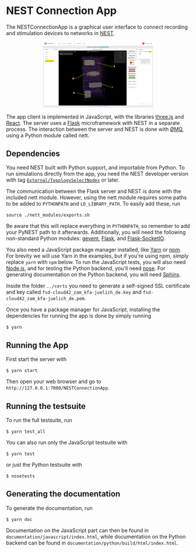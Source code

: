 # NEST Connection App

The NESTConnectionApp is a graphical user interface to connect recording and stimulation devices to networks in [NEST](http://www.nest-simulator.org).

<p align="center">
  <img src="documentation/figures/3D_example.png" width=60%>
</p>

The app client is implemented in JavaScript, with the libraries [three.js](https://threejs.org/) and [React](https://facebook.github.io/react/). The server uses a [Flask](http://flask.pocoo.org/) microframework with NEST in a separate process. The interaction between the server and NEST is done with [ØMQ](http://zeromq.org/), using a Python module called nett.

## Dependencies

You need NEST built with Python support, and importable from Python. To run simulations directly from the app, you need the NEST developer version with tag [`External/TopologySelectNodes`](https://github.com/nest/nest-simulator/tree/External/TopologySelectNodes) or later.

The communication between the Flask server and NEST is done with the included nett module. However, using the nett module requires some paths to be added to ```PYTHONPATH``` and ```LD_LIBRARY_PATH```. To easily add these, run

```
source ./nett_modules/exports.sh
```

Be aware that this will replace everything in ```PYTHONPATH```, so remember to add your PyNEST path to it afterwards. Additionally, you will need the following non-standard Python modules: [gevent](http://www.gevent.org/), [Flask](http://flask.pocoo.org/), and [Flask-SocketIO](https://flask-socketio.readthedocs.io/en/latest/).

You also need a JavaScript package manager installed, like [Yarn](https://yarnpkg.com) or [npm](https://www.npmjs.com/). For brevity we will use Yarn in the examples, but if you're using npm, simply replace ```yarn``` with ```npm``` below. To run the JavaScript tests, you will also need [Node.js](https://nodejs.org/en/), and for testing the Python backend, you'll need [nose](http://nose.readthedocs.io/en/latest/). For generating documentation on the Python backend, you will need [Sphinx](http://www.sphinx-doc.org/en/stable/index.html).

Inside the folder ```../certs``` you need to generate a self-signed SSL certificate and key called ```fsd-cloud42_zam_kfa-juelich_de.key``` and ```fsd-cloud42_zam_kfa-juelich_de.pem```.

Once you have a package manager for JavaScript, installing the dependencies for running the app is done by simply running

```
$ yarn
```

## Running the App

First start the server with

```
$ yarn start
```

Then open your web browser and go to `http://127.0.0.1:7000/NESTConnectionApp`.


## Running the testsuite

To run the full testsuite, run

```
$ yarn test_all
```

You can also run only the JavaScript testsuite with

```
$ yarn test
```

or just the Python testsuite with

```
$ nosetests
```

## Generating the documentation

To generate the documentation, run

```
$ yarn doc
```

Documentation on the JavaScript part can then be found in `documentation/javascript/index.html`, while documentation on the Python backend can be found in `documentation/python/build/html/index.html`.
